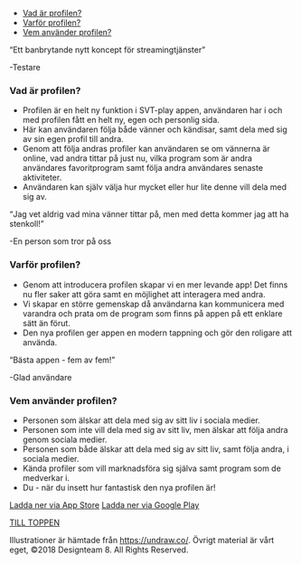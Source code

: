 <!DOCTYPE html>
<html lang="sv">

<head>
  <title>Designgrupp 8</title>
  <meta charset="UTF-8">
  <meta name="viewport" content="width=device-width, initial-scale=1">
	<link rel="stylesheet" type="text/css" href="css/stylesheet.css">		<!--Denna länkning fungerar förutsatt att vi har den mappstruktur vi kommit överens om--> 
</head>
  
<body>
  <nav>
	<ul>
  		<li><a href="#vad" id="top">Vad är profilen?</a></li>
  		<li><a href="#varför">Varför profilen?</a></li>
  		<li><a href="#vem">Vem använder profilen?</a></li>
	</ul>
</nav>
	<div class="content">	
  <main>
	<div class="quote">
	  <q>Ett banbrytande nytt koncept för streamingtjänster</q><br>
		<p class="quotename">-Testare</p>
	</div>
<article>
<a id="vad"><h3>Vad är profilen?</h3></a>
	<p>
	<ul>
       <li>Profilen är en helt ny funktion i SVT-play appen, användaren har i och med profilen fått en helt ny, egen och personlig sida.</li>
       <li>Här kan användaren följa både vänner och kändisar, samt dela med sig av sin egen profil till andra.</li> 
       <li>Genom att följa andras profiler kan användaren se om vännerna är online, vad andra tittar på just nu, vilka program som är andra användares favoritprogram samt följa andra användares senaste aktiviteter.</li>
       <li>Användaren kan själv välja hur mycket eller hur lite denne vill dela med sig av.</li>
	</ul>
</p>
	</article>
	<article>
	<div class="quote">
		<q>Jag vet aldrig vad mina vänner tittar på, men med detta kommer jag att ha stenkoll!</q><br>
		<p class="quotename">-En person som tror på oss</p>
	</div>
<a id="varför"><h3>Varför profilen?</h3></a>

<p>
	<ul>
        <li>Genom att introducera profilen skapar vi en mer levande app! Det finns nu fler saker att göra samt en möjlighet att interagera med andra.</li>
        <li>Vi skapar en större gemenskap då användarna kan kommunicera med varandra och prata om de program som finns på appen på ett enklare sätt än förut.</li>
        <li>Den nya profilen ger appen en modern tappning och gör den roligare att använda.
        </li>
	</ul>
	</p>
</article>
<article>

<div class="quote">
	<q>Bästa appen - fem av fem!</q>
	<p class="quotename">-Glad användare</p>
</div>

<a id="vem"><h3>Vem använder profilen?</h3></a>
<p>
<ul>
      <li>Personen som älskar att dela med sig av sitt liv i sociala medier.</li>
      <li>Personen som inte vill dela med sig av sitt liv, men älskar att följa andra genom sociala medier.</li>
      <li>Personen som både älskar att dela med sig av sitt liv, samt följa andra, i sociala  medier.</li>
      <li>Kända profiler som vill marknadsföra sig själva samt program som de medverkar i.</li>
      <li>Du - när du insett hur fantastisk den nya profilen är!</li>
</ul>
</p>
	</article>
</main>
  <a href="https://itunes.apple.com/se/app/svt-play/id343544214?mt=8" target="_blank">Ladda ner via App Store</a>
  <a href="https://play.google.com/store/apps/details?id=se.svt.android.svtplay&hl=en" target="_blank">Ladda ner via Google Play</a>
</div>  
 <div class="btn">		<!--Allt i denna container blir centrerat horisontellt, med hjälp av stylesheetet-->
  <p><a href="#top" class="btn">TILL TOPPEN</a></p>		<!--Vi får aktivera länken senare, alltså koppla till banner när den finns. För jag antar att det kan bli problem om man länkar till nav-baren som är fast-->
 </div>
  
<footer>
	<p class="note"> Illustrationer är hämtade från <a href="https://undraw.co/" target="_blank">https://undraw.co/</a>. Övrigt material är vårt eget, &copy;2018 Designteam 8. All Rights Reserved.</p>
</footer>

</body>
</html>
